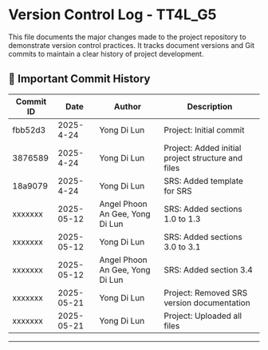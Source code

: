 # Version Control Log - TT4L_G5

This file documents the major changes made to the project repository to demonstrate version control practices. It tracks document versions and Git commits to maintain a clear history of project development.

## 📜 Important Commit History

| Commit ID | Date       | Author       | Description |
|-----------|------------|--------------|-------------|
| fbb52d3   | 2025-4-24 | Yong Di Lun     | Project: Initial commit |
| 3876589   | 2025-4-24 | Yong Di Lun      | Project: Added initial project structure and files |
| 18a9079   | 2025-4-24 | Yong Di Lun | SRS: Added template for SRS    |
| xxxxxxx   | 2025-05-12 | Angel Phoon An Gee, Yong Di Lun | SRS: Added sections 1.0 to 1.3 |
| xxxxxxx   | 2025-05-12 | Yong Di Lun | SRS: Added sections 3.0 to 3.1 |
| xxxxxxx   | 2025-05-12 | Angel Phoon An Gee, Yong Di Lun | SRS: Added section 3.4 |
| xxxxxxx   | 2025-05-21 | Yong Di Lun | Project: Removed SRS version documentation |
| xxxxxxx   | 2025-05-21 | Yong Di Lun | Project: Uploaded all files |



---
